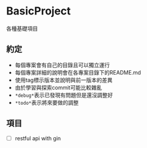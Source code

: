 # BasicProject

各種基礎項目

## 約定

* 每個專案會有自己的目錄且可以獨立運行
* 每個專案詳細的說明會在各專案目錄下的README.md
* 使用tag標示版本並說明與前一版本的差異
* 由於學習與探索commit可能比較雜亂
* `*debug*`表示已發現有問題但是還沒調整好
* `*todo*`表示將來要做的調整

## 項目

* [ ] restful api with gin
